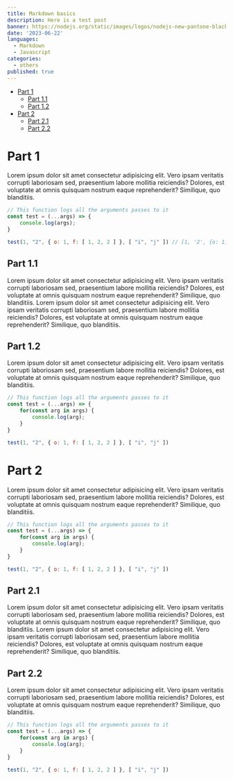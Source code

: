 ```yaml
---
title: Markdown basics
description: Here is a test post
banner: https://nodejs.org/static/images/logos/nodejs-new-pantone-black.svg
date: '2023-06-22'
languages:
  - Markdown
  - Javascript
categories:
  - others
published: true
---
```


- [Part 1](#part-1)
  - [Part 1.1](#part-11)
  - [Part 1.2](#part-12)
- [Part 2](#part-2)
  - [Part 2.1](#part-21)
  - [Part 2.2](#part-22)



# Part 1

Lorem ipsum dolor sit amet consectetur adipisicing elit. Vero ipsam veritatis corrupti laboriosam sed, praesentium labore mollitia reiciendis? Dolores, est voluptate at omnis quisquam nostrum eaque reprehenderit? Similique, quo blanditiis.

```js
// This function logs all the arguments passes to it
const test = (...args) => {
    console.log(args);
}

test(1, "2", { o: 1, f: [ 1, 2, 2 ] }, [ "i", "j" ]) // [1, '2', {o: 1, f: [1, 2, 2]}, ['i', 'j']]
```


## Part 1.1

Lorem ipsum dolor sit amet consectetur adipisicing elit. Vero ipsam veritatis corrupti laboriosam sed, praesentium labore mollitia reiciendis? Dolores, est voluptate at omnis quisquam nostrum eaque reprehenderit? Similique, quo blanditiis. Lorem ipsum dolor sit amet consectetur adipisicing elit. Vero ipsam veritatis corrupti laboriosam sed, praesentium labore mollitia reiciendis? Dolores, est voluptate at omnis quisquam nostrum eaque reprehenderit? Similique, quo blanditiis.


## Part 1.2

Lorem ipsum dolor sit amet consectetur adipisicing elit. Vero ipsam veritatis corrupti laboriosam sed, praesentium labore mollitia reiciendis? Dolores, est voluptate at omnis quisquam nostrum eaque reprehenderit? Similique, quo blanditiis.

```js
// This function logs all the arguments passes to it
const test = (...args) => {
    for(const arg in args) {
        console.log(arg);
    }
}

test(1, "2", { o: 1, f: [ 1, 2, 2 ] }, [ "i", "j" ])
```


# Part 2

Lorem ipsum dolor sit amet consectetur adipisicing elit. Vero ipsam veritatis corrupti laboriosam sed, praesentium labore mollitia reiciendis? Dolores, est voluptate at omnis quisquam nostrum eaque reprehenderit? Similique, quo blanditiis.

```js
// This function logs all the arguments passes to it
const test = (...args) => {
    for(const arg in args) {
        console.log(arg);
    }
}

test(1, "2", { o: 1, f: [ 1, 2, 2 ] }, [ "i", "j" ])
```


## Part 2.1

Lorem ipsum dolor sit amet consectetur adipisicing elit. Vero ipsam veritatis corrupti laboriosam sed, praesentium labore mollitia reiciendis? Dolores, est voluptate at omnis quisquam nostrum eaque reprehenderit? Similique, quo blanditiis. Lorem ipsum dolor sit amet consectetur adipisicing elit. Vero ipsam veritatis corrupti laboriosam sed, praesentium labore mollitia reiciendis? Dolores, est voluptate at omnis quisquam nostrum eaque reprehenderit? Similique, quo blanditiis.


## Part 2.2

Lorem ipsum dolor sit amet consectetur adipisicing elit. Vero ipsam veritatis corrupti laboriosam sed, praesentium labore mollitia reiciendis? Dolores, est voluptate at omnis quisquam nostrum eaque reprehenderit? Similique, quo blanditiis.

```js
// This function logs all the arguments passes to it
const test = (...args) => {
    for(const arg in args) {
        console.log(arg);
    }
}

test(1, "2", { o: 1, f: [ 1, 2, 2 ] }, [ "i", "j" ])
```